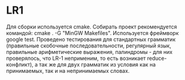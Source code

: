 # LR1

Для сборки используется cmake. Собирать проект рекомендуется командой: cmake . -G "MinGW Makefiles".
Используется фреймворк google test. Проведено тестирования для стандартных грамматик (правильные скобочные последовательности, регулярный язык,
правильные арифметические выражения, палиндромы - для них проверялось, что LR-1 неприменим, то есть возникает reduce-конфликт), 
а так же для двух грамматик из условия как на принимаемых, так и на непринимаемых словах.
